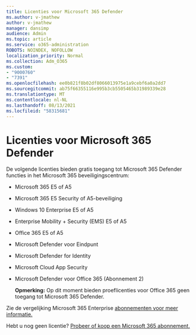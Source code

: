```yaml
---
title: Licenties voor Microsoft 365 Defender
ms.author: v-jmathew
author: v-jmathew
manager: dansimp
audience: Admin
ms.topic: article
ms.service: o365-administration
ROBOTS: NOINDEX, NOFOLLOW
localization_priority: Normal
ms.collection: Adm_O365
ms.custom:
- "9000760"
- "7391"
ms.openlocfilehash: ee0b821f8b02df8066013975e1a9cebf6a0a2dd7
ms.sourcegitcommit: ab75f66355116e995b3cb5505465b31989339e28
ms.translationtype: MT
ms.contentlocale: nl-NL
ms.lasthandoff: 08/13/2021
ms.locfileid: "58315681"
---
```

# <a name="licenses-for-microsoft-365-defender"></a>Licenties voor Microsoft 365 Defender

De volgende licenties bieden gratis toegang tot Microsoft 365 Defender functies in het Microsoft 365 beveiligingscentrum:

- Microsoft 365 E5 of A5
- Microsoft 365 E5 Security of A5-beveiliging
- Windows 10 Enterprise E5 of A5
- Enterprise Mobility + Security (EMS) E5 of A5
- Office 365 E5 of A5
- Microsoft Defender voor Eindpunt
- Microsoft Defender for Identity
- Microsoft Cloud App Security
- Microsoft Defender voor Office 365 (Abonnement 2)

    **Opmerking:** Op dit moment bieden proeflicenties voor Office 365 geen toegang tot Microsoft 365 Defender.

Zie de vergelijking Microsoft 365 Enterprise [abonnementen voor meer informatie.](https://go.microsoft.com/fwlink/?linkid=2143458)

Hebt u nog geen licentie? [Probeer of koop een Microsoft 365 abonnement.](https://go.microsoft.com/fwlink/?linkid=2143625)
